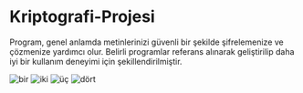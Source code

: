 # Kriptografi-Projesi
Program,  genel anlamda metinlerinizi güvenli bir şekilde şifrelemenize ve çözmenize yardımcı olur. Belirli programlar referans alınarak geliştirilip daha iyi bir kullanım deneyimi için şekillendirilmiştir.

![bir](https://github.com/user-attachments/assets/b7ac1b3f-ccc1-4e17-9847-6bc5a78e1ea6)
![iki](https://github.com/user-attachments/assets/7bfab860-afb7-43b5-a0e7-822769431e63)
![üç](https://github.com/user-attachments/assets/52901ecd-8ff3-4520-be68-91bb689ab35f)
![dört](https://github.com/user-attachments/assets/fb99bd5f-edca-4405-b20d-7c6b721592da)
